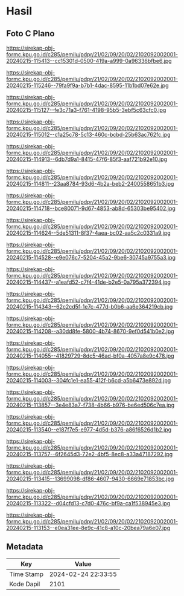 # Hasil

## Foto C Plano

https://sirekap-obj-formc.kpu.go.id/c285/pemilu/pdpr/21/02/09/20/02/2102092002001-20240215-115413--cc15301d-0500-419a-a999-0a96336bfbe6.jpg

https://sirekap-obj-formc.kpu.go.id/c285/pemilu/pdpr/21/02/09/20/02/2102092002001-20240215-115246--79fa9f9a-b7b1-4dac-8595-11b1bd07e62e.jpg

https://sirekap-obj-formc.kpu.go.id/c285/pemilu/pdpr/21/02/09/20/02/2102092002001-20240215-115127--fe3c71a3-f761-4198-95b5-3ebf5c63cfc0.jpg

https://sirekap-obj-formc.kpu.go.id/c285/pemilu/pdpr/21/02/09/20/02/2102092002001-20240215-115012--c1a25c78-5c13-460c-bcbd-25b63ac762fc.jpg

https://sirekap-obj-formc.kpu.go.id/c285/pemilu/pdpr/21/02/09/20/02/2102092002001-20240215-114913--6db7d9a1-8415-47f6-85f3-aaf721b92e10.jpg

https://sirekap-obj-formc.kpu.go.id/c285/pemilu/pdpr/21/02/09/20/02/2102092002001-20240215-114811--23aa8784-93d6-4b2a-beb2-2400558651b3.jpg

https://sirekap-obj-formc.kpu.go.id/c285/pemilu/pdpr/21/02/09/20/02/2102092002001-20240215-114718--bce80071-9d67-4853-ab8d-65303be95402.jpg

https://sirekap-obj-formc.kpu.go.id/c285/pemilu/pdpr/21/02/09/20/02/2102092002001-20240215-114624--5de51311-8f37-4aea-bc02-aa5c2c0331a9.jpg

https://sirekap-obj-formc.kpu.go.id/c285/pemilu/pdpr/21/02/09/20/02/2102092002001-20240215-114528--e9e076c7-5204-45a2-9be6-30745a9755a3.jpg

https://sirekap-obj-formc.kpu.go.id/c285/pemilu/pdpr/21/02/09/20/02/2102092002001-20240215-114437--a1eafd52-c7f4-41de-b2e5-0a795a372394.jpg

https://sirekap-obj-formc.kpu.go.id/c285/pemilu/pdpr/21/02/09/20/02/2102092002001-20240215-114343--62c2cd5f-1e7c-477d-b0b6-aa6e364219cb.jpg

https://sirekap-obj-formc.kpu.go.id/c285/pemilu/pdpr/21/02/09/20/02/2102092002001-20240215-114208--a30dd8fe-5800-4b74-8670-9ef0d541b0e2.jpg

https://sirekap-obj-formc.kpu.go.id/c285/pemilu/pdpr/21/02/09/20/02/2102092002001-20240215-114055--41829729-8dc5-46ad-bf0a-4057a8e9c478.jpg

https://sirekap-obj-formc.kpu.go.id/c285/pemilu/pdpr/21/02/09/20/02/2102092002001-20240215-114003--304fc1e1-ea55-412f-b6cd-a5b6473e892d.jpg

https://sirekap-obj-formc.kpu.go.id/c285/pemilu/pdpr/21/02/09/20/02/2102092002001-20240215-113857--3e4e83a7-f738-4b66-b976-be6ed506c7ea.jpg

https://sirekap-obj-formc.kpu.go.id/c285/pemilu/pdpr/21/02/09/20/02/2102092002001-20240215-113540--e187f7e5-e977-4d5d-b376-a86f6526d1b2.jpg

https://sirekap-obj-formc.kpu.go.id/c285/pemilu/pdpr/21/02/09/20/02/2102092002001-20240215-113757--6f2645d3-72e2-4bf5-8ec8-a33a47187292.jpg

https://sirekap-obj-formc.kpu.go.id/c285/pemilu/pdpr/21/02/09/20/02/2102092002001-20240215-113415--13699098-df86-4607-9430-6669e71853bc.jpg

https://sirekap-obj-formc.kpu.go.id/c285/pemilu/pdpr/21/02/09/20/02/2102092002001-20240215-113322--d04cfd13-c7d0-476c-bf9a-ca1f538945e3.jpg

https://sirekap-obj-formc.kpu.go.id/c285/pemilu/pdpr/21/02/09/20/02/2102092002001-20240215-113153--e0ea31ee-8e9c-41c8-a10c-20bea79a6e07.jpg


## Metadata

| Key        | Value               |
| ---------- | ------------------- |
| Time Stamp | 2024-02-24 22:33:55 |
| Kode Dapil | 2101                |



